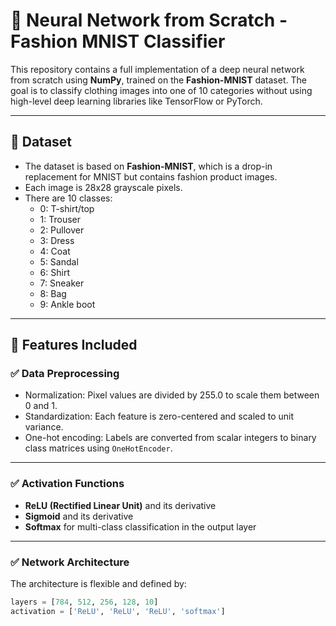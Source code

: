 # 🧠 Neural Network from Scratch - Fashion MNIST Classifier

This repository contains a full implementation of a deep neural network from scratch using **NumPy**, trained on the **Fashion-MNIST** dataset. The goal is to classify clothing images into one of 10 categories without using high-level deep learning libraries like TensorFlow or PyTorch.

---

## 📁 Dataset

- The dataset is based on **Fashion-MNIST**, which is a drop-in replacement for MNIST but contains fashion product images.
- Each image is 28x28 grayscale pixels.
- There are 10 classes:
  - 0: T-shirt/top
  - 1: Trouser
  - 2: Pullover
  - 3: Dress
  - 4: Coat
  - 5: Sandal
  - 6: Shirt
  - 7: Sneaker
  - 8: Bag
  - 9: Ankle boot

---

## 🧩 Features Included

### ✅ Data Preprocessing
- Normalization: Pixel values are divided by 255.0 to scale them between 0 and 1.
- Standardization: Each feature is zero-centered and scaled to unit variance.
- One-hot encoding: Labels are converted from scalar integers to binary class matrices using `OneHotEncoder`.

---

### ✅ Activation Functions
- **ReLU (Rectified Linear Unit)** and its derivative
- **Sigmoid** and its derivative
- **Softmax** for multi-class classification in the output layer

---

### ✅ Network Architecture
The architecture is flexible and defined by:
```python
layers = [784, 512, 256, 128, 10]
activation = ['ReLU', 'ReLU', 'ReLU', 'softmax']
